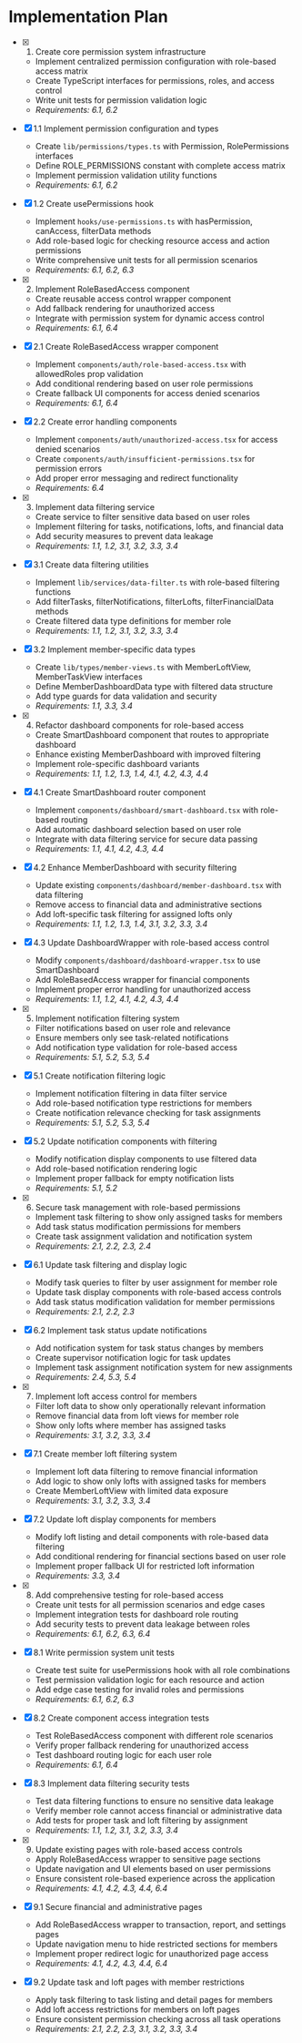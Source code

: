 # Implementation Plan

- [x] 1. Create core permission system infrastructure

  - Implement centralized permission configuration with role-based access matrix
  - Create TypeScript interfaces for permissions, roles, and access control
  - Write unit tests for permission validation logic
  - _Requirements: 6.1, 6.2_

- [x] 1.1 Implement permission configuration and types

  - Create `lib/permissions/types.ts` with Permission, RolePermissions interfaces
  - Define ROLE_PERMISSIONS constant with complete access matrix
  - Implement permission validation utility functions
  - _Requirements: 6.1, 6.2_

- [x] 1.2 Create usePermissions hook

  - Implement `hooks/use-permissions.ts` with hasPermission, canAccess, filterData methods
  - Add role-based logic for checking resource access and action permissions
  - Write comprehensive unit tests for all permission scenarios
  - _Requirements: 6.1, 6.2, 6.3_

- [x] 2. Implement RoleBasedAccess component

  - Create reusable access control wrapper component
  - Add fallback rendering for unauthorized access
  - Integrate with permission system for dynamic access control
  - _Requirements: 6.1, 6.4_

- [x] 2.1 Create RoleBasedAccess wrapper component

  - Implement `components/auth/role-based-access.tsx` with allowedRoles prop validation
  - Add conditional rendering based on user role permissions
  - Create fallback UI components for access denied scenarios
  - _Requirements: 6.1, 6.4_

- [x] 2.2 Create error handling components

  - Implement `components/auth/unauthorized-access.tsx` for access denied scenarios
  - Create `components/auth/insufficient-permissions.tsx` for permission errors
  - Add proper error messaging and redirect functionality
  - _Requirements: 6.4_

- [x] 3. Implement data filtering service

  - Create service to filter sensitive data based on user roles
  - Implement filtering for tasks, notifications, lofts, and financial data
  - Add security measures to prevent data leakage
  - _Requirements: 1.1, 1.2, 3.1, 3.2, 3.3, 3.4_

- [x] 3.1 Create data filtering utilities

  - Implement `lib/services/data-filter.ts` with role-based filtering functions
  - Add filterTasks, filterNotifications, filterLofts, filterFinancialData methods
  - Create filtered data type definitions for member role
  - _Requirements: 1.1, 1.2, 3.1, 3.2, 3.3, 3.4_

- [x] 3.2 Implement member-specific data types

  - Create `lib/types/member-views.ts` with MemberLoftView, MemberTaskView interfaces
  - Define MemberDashboardData type with filtered data structure
  - Add type guards for data validation and security
  - _Requirements: 1.1, 3.3, 3.4_

- [x] 4. Refactor dashboard components for role-based access

  - Create SmartDashboard component that routes to appropriate dashboard
  - Enhance existing MemberDashboard with improved filtering
  - Implement role-specific dashboard variants
  - _Requirements: 1.1, 1.2, 1.3, 1.4, 4.1, 4.2, 4.3, 4.4_

- [x] 4.1 Create SmartDashboard router component

  - Implement `components/dashboard/smart-dashboard.tsx` with role-based routing
  - Add automatic dashboard selection based on user role
  - Integrate with data filtering service for secure data passing
  - _Requirements: 1.1, 4.1, 4.2, 4.3, 4.4_

- [x] 4.2 Enhance MemberDashboard with security filtering

  - Update existing `components/dashboard/member-dashboard.tsx` with data filtering
  - Remove access to financial data and administrative sections
  - Add loft-specific task filtering for assigned lofts only
  - _Requirements: 1.1, 1.2, 1.3, 1.4, 3.1, 3.2, 3.3, 3.4_

- [x] 4.3 Update DashboardWrapper with role-based access control

  - Modify `components/dashboard/dashboard-wrapper.tsx` to use SmartDashboard
  - Add RoleBasedAccess wrapper for financial components
  - Implement proper error handling for unauthorized access
  - _Requirements: 1.1, 1.2, 4.1, 4.2, 4.3, 4.4_

- [x] 5. Implement notification filtering system

  - Filter notifications based on user role and relevance
  - Ensure members only see task-related notifications
  - Add notification type validation for role-based access
  - _Requirements: 5.1, 5.2, 5.3, 5.4_

- [x] 5.1 Create notification filtering logic

  - Implement notification filtering in data filter service
  - Add role-based notification type restrictions for members
  - Create notification relevance checking for task assignments
  - _Requirements: 5.1, 5.2, 5.3, 5.4_

- [x] 5.2 Update notification components with filtering

  - Modify notification display components to use filtered data
  - Add role-based notification rendering logic
  - Implement proper fallback for empty notification lists
  - _Requirements: 5.1, 5.2_

- [x] 6. Secure task management with role-based permissions

  - Implement task filtering to show only assigned tasks for members
  - Add task status modification permissions for members
  - Create task assignment validation and notification system
  - _Requirements: 2.1, 2.2, 2.3, 2.4_

- [x] 6.1 Update task filtering and display logic

  - Modify task queries to filter by user assignment for member role
  - Update task display components with role-based access controls
  - Add task status modification validation for member permissions
  - _Requirements: 2.1, 2.2, 2.3_

- [x] 6.2 Implement task status update notifications

  - Add notification system for task status changes by members
  - Create supervisor notification logic for task updates
  - Implement task assignment notification system for new assignments
  - _Requirements: 2.4, 5.3, 5.4_

- [x] 7. Implement loft access control for members

  - Filter loft data to show only operationally relevant information
  - Remove financial data from loft views for member role
  - Show only lofts where member has assigned tasks
  - _Requirements: 3.1, 3.2, 3.3, 3.4_

- [x] 7.1 Create member loft filtering system

  - Implement loft data filtering to remove financial information
  - Add logic to show only lofts with assigned tasks for members
  - Create MemberLoftView with limited data exposure
  - _Requirements: 3.1, 3.2, 3.3, 3.4_

- [x] 7.2 Update loft display components for members

  - Modify loft listing and detail components with role-based data filtering
  - Add conditional rendering for financial sections based on user role
  - Implement proper fallback UI for restricted loft information
  - _Requirements: 3.3, 3.4_

- [x] 8. Add comprehensive testing for role-based access

  - Create unit tests for all permission scenarios and edge cases
  - Implement integration tests for dashboard role routing
  - Add security tests to prevent data leakage between roles
  - _Requirements: 6.1, 6.2, 6.3, 6.4_

- [x] 8.1 Write permission system unit tests

  - Create test suite for usePermissions hook with all role combinations
  - Test permission validation logic for each resource and action
  - Add edge case testing for invalid roles and permissions
  - _Requirements: 6.1, 6.2, 6.3_

- [x] 8.2 Create component access integration tests

  - Test RoleBasedAccess component with different role scenarios
  - Verify proper fallback rendering for unauthorized access
  - Test dashboard routing logic for each user role
  - _Requirements: 6.1, 6.4_

- [x] 8.3 Implement data filtering security tests

  - Test data filtering functions to ensure no sensitive data leakage
  - Verify member role cannot access financial or administrative data
  - Add tests for proper task and loft filtering by assignment
  - _Requirements: 1.1, 1.2, 3.1, 3.2, 3.3, 3.4_

- [x] 9. Update existing pages with role-based access controls

  - Apply RoleBasedAccess wrapper to sensitive page sections
  - Update navigation and UI elements based on user permissions
  - Ensure consistent role-based experience across the application
  - _Requirements: 4.1, 4.2, 4.3, 4.4, 6.4_

- [x] 9.1 Secure financial and administrative pages

  - Add RoleBasedAccess wrapper to transaction, report, and settings pages
  - Update navigation menu to hide restricted sections for members
  - Implement proper redirect logic for unauthorized page access
  - _Requirements: 4.1, 4.2, 4.3, 4.4, 6.4_

- [x] 9.2 Update task and loft pages with member restrictions

  - Apply task filtering to task listing and detail pages for members
  - Add loft access restrictions for members on loft pages
  - Ensure consistent permission checking across all task operations
  - _Requirements: 2.1, 2.2, 2.3, 3.1, 3.2, 3.3, 3.4_
